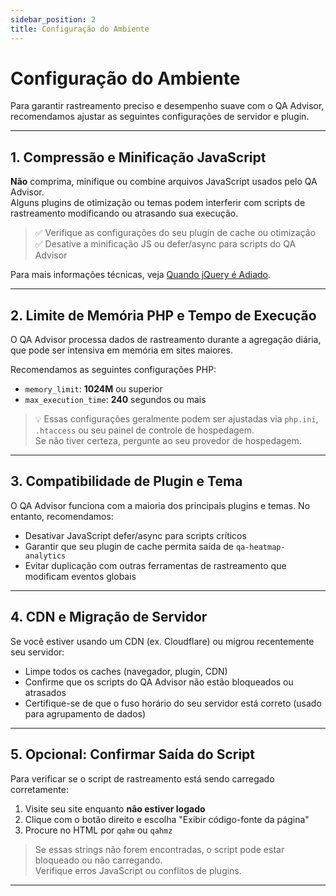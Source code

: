 ```yaml
---
sidebar_position: 2
title: Configuração do Ambiente
---
```


# Configuração do Ambiente

Para garantir rastreamento preciso e desempenho suave com o QA Advisor, recomendamos ajustar as seguintes configurações de servidor e plugin.

---

## 1. Compressão e Minificação JavaScript

**Não** comprima, minifique ou combine arquivos JavaScript usados pelo QA Advisor.  
Alguns plugins de otimização ou temas podem interferir com scripts de rastreamento modificando ou atrasando sua execução.

> ✅ Verifique as configurações do seu plugin de cache ou otimização  
> ✅ Desative a minificação JS ou defer/async para scripts do QA Advisor

Para mais informações técnicas, veja [Quando jQuery é Adiado](/docs/user-manual/getting-started/when-defer-jquery).

---

## 2. Limite de Memória PHP e Tempo de Execução

O QA Advisor processa dados de rastreamento durante a agregação diária, que pode ser intensiva em memória em sites maiores.

Recomendamos as seguintes configurações PHP:

- `memory_limit`: **1024M** ou superior  
- `max_execution_time`: **240** segundos ou mais

> 💡 Essas configurações geralmente podem ser ajustadas via `php.ini`, `.htaccess` ou seu painel de controle de hospedagem.  
> Se não tiver certeza, pergunte ao seu provedor de hospedagem.

---

## 3. Compatibilidade de Plugin e Tema

O QA Advisor funciona com a maioria dos principais plugins e temas. No entanto, recomendamos:

- Desativar JavaScript defer/async para scripts críticos
- Garantir que seu plugin de cache permita saída de `qa-heatmap-analytics`
- Evitar duplicação com outras ferramentas de rastreamento que modificam eventos globais

---

## 4. CDN e Migração de Servidor

Se você estiver usando um CDN (ex. Cloudflare) ou migrou recentemente seu servidor:

- Limpe todos os caches (navegador, plugin, CDN)
- Confirme que os scripts do QA Advisor não estão bloqueados ou atrasados
- Certifique-se de que o fuso horário do seu servidor está correto (usado para agrupamento de dados)

---

## 5. Opcional: Confirmar Saída do Script

Para verificar se o script de rastreamento está sendo carregado corretamente:

1. Visite seu site enquanto **não estiver logado**
2. Clique com o botão direito e escolha "Exibir código-fonte da página"
3. Procure no HTML por `qahm` ou `qahmz`

> Se essas strings não forem encontradas, o script pode estar bloqueado ou não carregando.  
> Verifique erros JavaScript ou conflitos de plugins.

---
